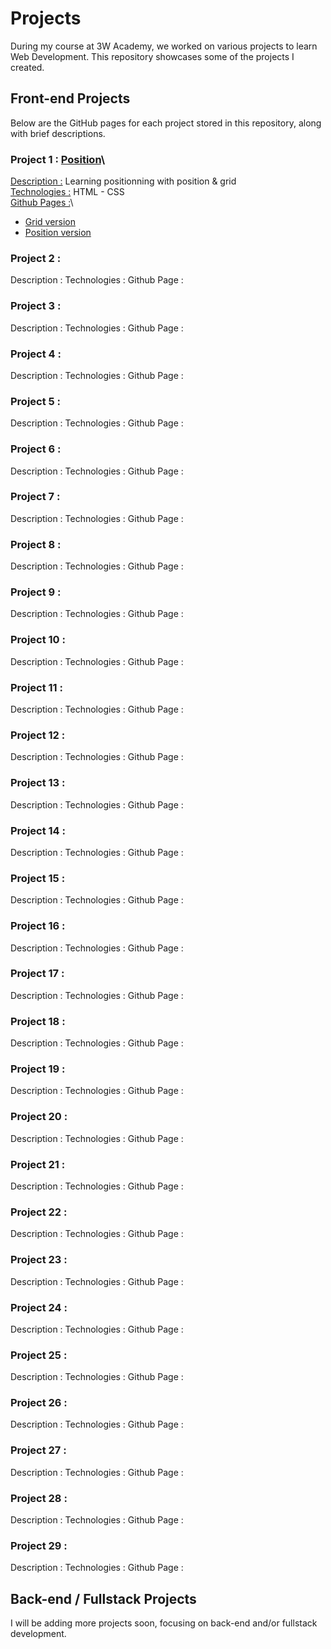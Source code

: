 # Projects
During my course at 3W Academy, we worked on various projects to learn Web Development. This repository showcases some of the projects I created.

## Front-end Projects
Below are the GitHub pages for each project stored in this repository, along with brief descriptions.

### Project 1 : [Position](https://github.com/Tiffany-Dby/3wacademy/tree/main/01-position-grid)\
<u>Description :</u> Learning positionning with position & grid\
<u>Technologies :</u> HTML  -  CSS\
<u>Github Pages :</u>\
  - [Grid version](https://tiffany-dby.github.io/3wacademy/01-position-grid/07-grid/)
  - [Position version](https://tiffany-dby.github.io/3wacademy/01-position-grid/07-position/)

### Project 2 : []()
Description : 
Technologies : 
Github Page :

### Project 3 : []()
Description : 
Technologies : 
Github Page :

### Project 4 : []()
Description : 
Technologies : 
Github Page :

### Project 5 : []()
Description : 
Technologies : 
Github Page :

### Project 6 : []()
Description : 
Technologies : 
Github Page :

### Project 7 : []()
Description : 
Technologies : 
Github Page :

### Project 8 : []()
Description : 
Technologies : 
Github Page :

### Project 9 : []()
Description : 
Technologies : 
Github Page :

### Project 10 : []()
Description : 
Technologies : 
Github Page :

### Project 11 : []()
Description : 
Technologies : 
Github Page :

### Project 12 : []()
Description : 
Technologies : 
Github Page :

### Project 13 : []()
Description : 
Technologies : 
Github Page :

### Project 14 : []()
Description : 
Technologies : 
Github Page :

### Project 15 : []()
Description : 
Technologies : 
Github Page :

### Project 16 : []()
Description : 
Technologies : 
Github Page :

### Project 17 : []()
Description : 
Technologies : 
Github Page :

### Project 18 : []()
Description : 
Technologies : 
Github Page :

### Project 19 : []()
Description : 
Technologies : 
Github Page :

### Project 20 : []()
Description : 
Technologies : 
Github Page :

### Project 21 : []()
Description : 
Technologies : 
Github Page :

### Project 22 : []()
Description : 
Technologies : 
Github Page :

### Project 23 : []()
Description : 
Technologies : 
Github Page :

### Project 24 : []()
Description : 
Technologies : 
Github Page :

### Project 25 : []()
Description : 
Technologies : 
Github Page :

### Project 26 : []()
Description : 
Technologies : 
Github Page :

### Project 27 : []()
Description : 
Technologies : 
Github Page :

### Project 28 : []()
Description : 
Technologies : 
Github Page :

### Project 29 : []()
Description : 
Technologies : 
Github Page :

## Back-end / Fullstack Projects
I will be adding more projects soon, focusing on back-end and/or fullstack development.
